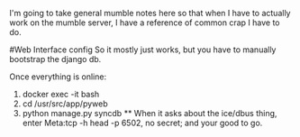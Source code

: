 I'm going to take general mumble notes here so that when I have to actually work on the mumble server, I have a reference of common crap I have to do.


#Web Interface config
So it mostly just works, but you have to manually bootstrap the django db.

Once everything is online:
1. docker exec -it <name of webhead container> bash
1. cd /usr/src/app/pyweb
1. python manage.py syncdb
** When it asks about the ice/dbus thing, enter Meta:tcp -h head -p 6502, no secret; and your good to go.
